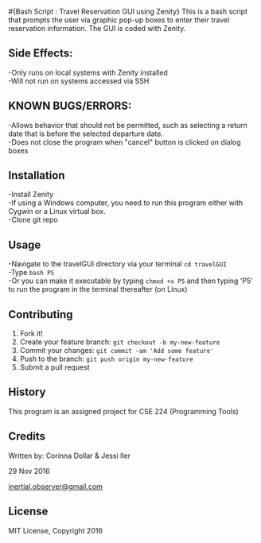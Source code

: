 #{Bash Script : Travel Reservation GUI using Zenity}
This is a bash script that prompts the user via graphic pop-up boxes to enter their travel reservation information. The GUI is coded with Zenity.
## Side Effects:
  -Only runs on local systems with Zenity installed  
  -Will not run on systems accessed via SSH
## KNOWN BUGS/ERRORS:
  -Allows behavior that should not be permitted, such as selecting a return date that is before the selected departure date.  
  -Does not close the program when "cancel" button is clicked on dialog boxes
## Installation
  -Install Zenity  
  -If using a Windows computer, you need to run this program either with Cygwin or a Linux virtual box.  
  -Clone git repo
## Usage
  -Navigate to the travelGUI directory via your terminal `cd travelGUI`  
  -Type `bash P5`   
  -Or you can make it executable by typing `chmod +x P5` and then typing 'P5' to run the program in the terminal thereafter (on Linux)
## Contributing
1. Fork it!
2. Create your feature branch: `git checkout -b my-new-feature`
3. Commit your changes: `git commit -am 'Add some feature'`
4. Push to the branch: `git push origin my-new-feature`
5. Submit a pull request

## History
This program is an assigned project for CSE 224 (Programming Tools)
## Credits
Written by: Corinna Dollar & Jessi Iler

29 Nov 2016

inertial.observer@gmail.com
## License
MIT License, Copyright 2016
